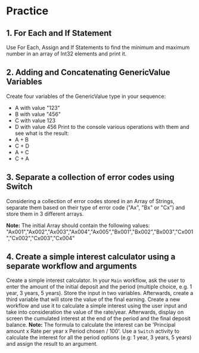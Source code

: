 # Practice

## 1. For Each and If Statement
Use For Each, Assign and If Statements to find the minimum and maximum number in an array of Int32 elements and print it.

## 2. Adding and Concatenating GenericValue Variables
Create four variables of the GenericValue type in your sequence:
- A with value "123"
- B with value "456"
- C with value 123
- D with value 456
Print to the console various operations with them and see what is the result:
- A + B
- C + D
- A + C
- C + A

## 3. Separate a collection of error codes using Switch

Considering a collection of error codes stored in an Array of Strings, separate them based on their type of error code ("Ax", "Bx" or "Cx") and store them in 3 different arrays.  

**Note:** The initial Array should contain the following values: 
"Ax001","Ax002","Ax003","Ax004","Ax005","Bx001","Bx002","Bx003","Cx001","Cx002","Cx003","Cx004"

## 4. Create a simple interest calculator using a separate workflow and arguments
Create a simple interest calculator. In your `Main` workflow, ask the user to enter the amount of the initial deposit and the period (multiple choice, e.g. 1 year, 3 years, 5 years). Store the input in two variables. Afterwards, create a third variable that will store the value of the final earning.
Create a new workflow and use it to calculate a simple interest using the user input and take into consideration the value of the rate/year. Afterwards, display on screen the cumulated interest at the end of the period and the final deposit balance.
**Note:** The formula to calculate the interest can be 'Principal amount x Rate per year x Period chosen / 100'. Use a `Switch` activity to calculate the interest for all the period options (e.g: 1 year, 3 years, 5 years) and assign the result to an argument.  
